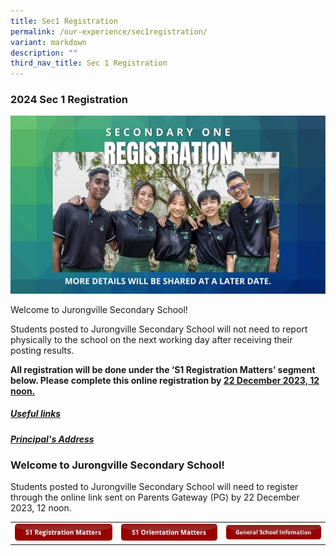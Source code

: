```yaml
---
title: Sec1 Registration
permalink: /our-experience/sec1registration/
variant: markdown
description: ""
third_nav_title: Sec 1 Registration
---
```

### 2024 Sec 1 Registration
![](/images/2024_Sec1_Registration.jpg)

Welcome to Jurongville Secondary School!

Students posted to Jurongville Secondary School will not need to report physically to the school on the next working day after receiving their posting results. 

**All registration will be done under the ‘S1 Registration Matters’ segment below. Please complete this online registration by <u>22 December 2023, 12 noon.</u>**

<h5><a href="/our-experience/sec1registration/usefullink/">Useful links</a></h5>

<h5><a href="/our-experience/sec1registration/principaladdress/">Principal's Address</a></h5>

### Welcome to Jurongville Secondary School!
Students posted to Jurongville Secondary School will need to register through the online link sent on Parents Gateway (PG) by 22 December 2023, 12 noon. 

<table width="100%">
	<tbody><tr>
		<td><img src="/images/S1RMatters.jpg"></td>
		<td><img src="/images/S1OMatters.jpg"></td>
		<td><img src="/images/GSInformation.jpg"></td>
	</tr>
	</tbody></table>
